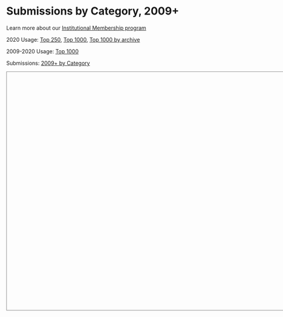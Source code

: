 # Submissions by Category, 2009+
Learn more about our [Institutional Membership program](/about/membership)

2020 Usage: [Top 250](2020_usage),  [Top 1000](2020_usage_by_institution), [Top 1000 by archive](2020_usage_by_institution_archive)

2009-2020 Usage: [Top 1000](usage_by_institution_by_year)

Submissions: [2009+ by Category](submission_category_by_year)

<script type='text/javascript' src='https://tableau.cornell.edu/javascripts/api/viz_v1.js'></script>
<div class='tableauPlaceholder' style='width: 842px; height: 630px; border: 1px solid gray;'>
  <object class='tableauViz' width='842' height='630' style='display:none;'>
  <param name='host_url' value='https%3A%2F%2Ftableau.cornell.edu%2F' />
  <param name='embed_code_version' value='3' />
  <param name='site_root' value='' />
  <param name='name' value='arXivSubmissions&#47;SubgroupByYear' />
  <param name='tabs' value='yes' />
  <param name='toolbar' value='no' />
  <param name='showAppBanner' value='false' />
  </object>
</div>

